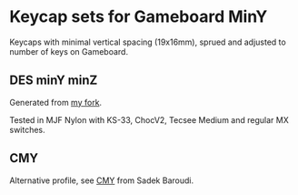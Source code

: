 # Keycap sets for Gameboard MinY

Keycaps with minimal vertical spacing (19x16mm), sprued and adjusted to number of keys on Gameboard.

## DES minY minZ

Generated from [my fork](https://github.com/zzeneg/PseudoMakeMeKeyCapProfiles?tab=readme-ov-file#update-from-zzeneg).

Tested in MJF Nylon with KS-33, ChocV2, Tecsee Medium and regular MX switches.

## CMY

Alternative profile, see [CMY](https://github.com/sadekbaroudi/fingerpunch/tree/master/keycaps/CMY) from Sadek Baroudi.
